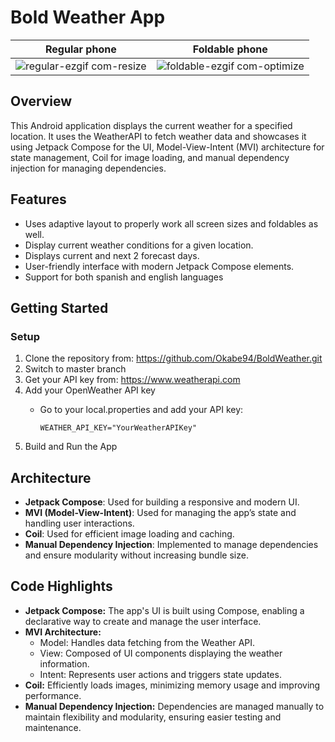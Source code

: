 # Bold Weather App

| Regular phone   | Foldable phone   |
|------------|------------|
| ![regular-ezgif com-resize](https://github.com/user-attachments/assets/dace633a-0e00-4400-8572-b9f2fe0a58b1)  | ![foldable-ezgif com-optimize](https://github.com/user-attachments/assets/e4fa2f08-82bc-491a-bdb4-fe710b7dce47)  |


## Overview

This Android application displays the current weather for a specified location. It uses the WeatherAPI to fetch weather data and showcases it using Jetpack Compose for the UI, Model-View-Intent (MVI) architecture for state management, Coil for image loading, and manual dependency injection for managing dependencies.

## Features

- Uses adaptive layout to properly work all screen sizes and foldables as well.
- Display current weather conditions for a given location.
- Displays current and next 2 forecast days.
- User-friendly interface with modern Jetpack Compose elements.
- Support for both spanish and english languages

## Getting Started
### Setup

1. Clone the repository from: https://github.com/Okabe94/BoldWeather.git
2. Switch to master branch
3. Get your API key from: https://www.weatherapi.com
4. Add your OpenWeather API key
    * Go to your local.properties and add your API key:
        
          WEATHER_API_KEY="YourWeatherAPIKey"

5. Build and Run the App

## Architecture

- **Jetpack Compose**: Used for building a responsive and modern UI.
- **MVI (Model-View-Intent)**: Used for managing the app’s state and handling user interactions.
- **Coil**: Used for efficient image loading and caching.
- **Manual Dependency Injection**: Implemented to manage dependencies and ensure modularity without increasing bundle size.

## Code Highlights
* **Jetpack Compose:** The app's UI is built using Compose, enabling a declarative way to create and manage the user interface.
* **MVI Architecture:**
    * Model: Handles data fetching from the Weather API.
    * View: Composed of UI components displaying the weather information.
    * Intent: Represents user actions and triggers state updates.
* **Coil:** Efficiently loads images, minimizing memory usage and improving performance.
* **Manual Dependency Injection:** Dependencies are managed manually to maintain flexibility and modularity, ensuring easier testing and maintenance.
